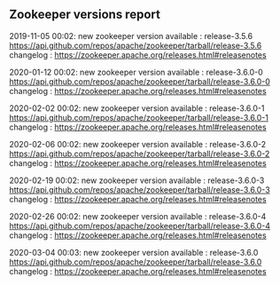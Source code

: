 ## Zookeeper versions report

2019-11-05 00:02: new zookeeper version available : release-3.5.6 https://api.github.com/repos/apache/zookeeper/tarball/release-3.5.6 changelog : https://zookeeper.apache.org/releases.html#releasenotes

2020-01-12 00:02: new zookeeper version available : release-3.6.0-0 https://api.github.com/repos/apache/zookeeper/tarball/release-3.6.0-0 changelog : https://zookeeper.apache.org/releases.html#releasenotes

2020-02-02 00:02: new zookeeper version available : release-3.6.0-1 https://api.github.com/repos/apache/zookeeper/tarball/release-3.6.0-1 changelog : https://zookeeper.apache.org/releases.html#releasenotes

2020-02-06 00:02: new zookeeper version available : release-3.6.0-2 https://api.github.com/repos/apache/zookeeper/tarball/release-3.6.0-2 changelog : https://zookeeper.apache.org/releases.html#releasenotes

2020-02-19 00:02: new zookeeper version available : release-3.6.0-3 https://api.github.com/repos/apache/zookeeper/tarball/release-3.6.0-3 changelog : https://zookeeper.apache.org/releases.html#releasenotes

2020-02-26 00:02: new zookeeper version available : release-3.6.0-4 https://api.github.com/repos/apache/zookeeper/tarball/release-3.6.0-4 changelog : https://zookeeper.apache.org/releases.html#releasenotes

2020-03-04 00:03: new zookeeper version available : release-3.6.0 https://api.github.com/repos/apache/zookeeper/tarball/release-3.6.0 changelog : https://zookeeper.apache.org/releases.html#releasenotes

